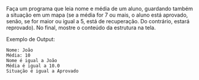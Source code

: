 Faça um programa que leia nome e média de um aluno, guardando também a situação em um mapa (se a média for 7 ou mais, o aluno está aprovado, senão, se for maior ou igual a 5, está de recuperação. Do contrário, estará reprovado). No final, mostre o conteúdo da estrutura na tela.

Exemplo de Output:
~~~
Nome: João
Média: 10
Nome é igual a João
Média é igual a 10.0
Situação é igual a Aprovado
~~~
